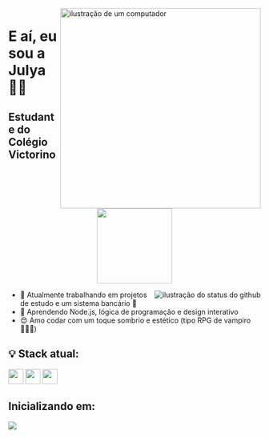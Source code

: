<img src="https://raw.githubusercontent.com/MicaelliMedeiros/micaellimedeiros/master/image/computer-illustration.png" alt="ilustração de um computador" min-width="400px" max-width="400px" width="400px" align="right">


<h1>E aí, eu sou a Julya 👩‍💻</h1>       
<h2>Estudante do Colégio Victorino</h2>
<p align="center">
  <img src="https://media.giphy.com/media/SWoSkN6DxTszqIKEqv/giphy.gif" width="150">
</p>


<img align='right' src="https://github-readme-stats.vercel.app/api?username=iuricode&show_icons=true&title_color=783c00&text_color=af552e&icon_color=783c00&bg_color=f8efd4&cache_seconds=2300" alt="ilustração do status do github">


- 🔭 Atualmente trabalhando em projetos de estudo e um sistema bancário 🔐  
- 🌱 Aprendendo Node.js, lógica de programação e design interativo  
- 😍 Amo codar com um toque sombrio e estético (tipo RPG de vampiro 🧛‍♀️✨)

## 💡 Stack atual:
<div>
  <img src="https://cdn.jsdelivr.net/gh/devicons/devicon/icons/html5/html5-original.svg" height="30" />
  <img src="https://cdn.jsdelivr.net/gh/devicons/devicon/icons/css3/css3-original.svg" height="30" />
  <img src="https://cdn.jsdelivr.net/gh/devicons/devicon/icons/javascript/javascript-original.svg" height="30" />
 

## Inicializando em:

<div>
  <img src="https://img.shields.io/badge/MySQL-00000F?style=for-the-badge&logo=mysql&logoColor=white"/>
</div>
